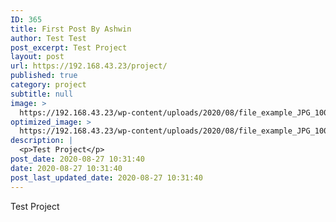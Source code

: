 ```yaml
---
ID: 365
title: First Post By Ashwin
author: Test Test
post_excerpt: Test Project
layout: post
url: https://192.168.43.23/project/
published: true
category: project
subtitle: null
image: >
  https://192.168.43.23/wp-content/uploads/2020/08/file_example_JPG_100kB.jpg
optimized_image: >
  https://192.168.43.23/wp-content/uploads/2020/08/file_example_JPG_100kB-150x150.jpg
description: |
  <p>Test Project</p>
post_date: 2020-08-27 10:31:40
date: 2020-08-27 10:31:40
post_last_updated_date: 2020-08-27 10:31:40
---
```

<p>Test Project</p>
